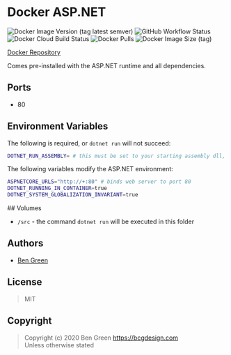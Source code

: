 # Docker ASP.NET

![Docker Image Version (tag latest semver)](https://img.shields.io/docker/v/bcgdesign/aspnet?sort=semver) ![GitHub Workflow Status](https://img.shields.io/github/workflow/status/bencgreen/docker-aspnet/build?label=github) ![Docker Cloud Build Status](https://img.shields.io/docker/cloud/build/bcgdesign/aspnet?label=docker) ![Docker Pulls](https://img.shields.io/docker/pulls/bcgdesign/aspnet?label=pulls) ![Docker Image Size (tag)](https://img.shields.io/docker/image-size/bcgdesign/aspnet/latest?label=size)

[Docker Repository](https://hub.docker.com/r/bcgdesign/aspnet)

Comes pre-installed with the ASP.NET runtime and all dependencies.

## Ports

* 80

## Environment Variables

The following is required, or `dotnet run` will not succeed:

```bash
DOTNET_RUN_ASSEMBLY= # this must be set to your starting assembly dll, relative to /src
```

The following variables modify the ASP.NET environment:

```bash
ASPNETCORE_URLS="http://+:80" # binds web server to port 80
DOTNET_RUNNING_IN_CONTAINER=true
DOTNET_SYSTEM_GLOBALIZATION_INVARIANT=true
```

## Volumes

* `/src` - the command `dotnet run` will be executed in this folder

## Authors

* [Ben Green](https://github.com/bencgreen)

## License

> MIT

## Copyright

> Copyright (c) 2020 Ben Green <https://bcgdesign.com>  
> Unless otherwise stated
